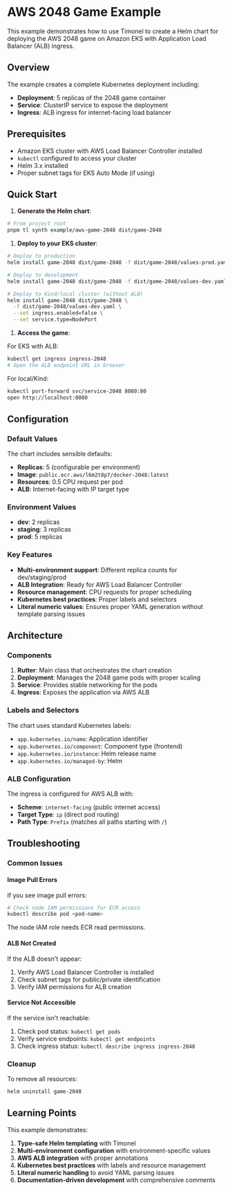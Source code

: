 # AWS 2048 Game Example

This example demonstrates how to use Timonel to create a Helm chart for deploying the AWS 2048
game on Amazon EKS with Application Load Balancer (ALB) ingress.

## Overview

The example creates a complete Kubernetes deployment including:

- **Deployment**: 5 replicas of the 2048 game container
- **Service**: ClusterIP service to expose the deployment
- **Ingress**: ALB ingress for internet-facing load balancer

## Prerequisites

- Amazon EKS cluster with AWS Load Balancer Controller installed
- `kubectl` configured to access your cluster
- Helm 3.x installed
- Proper subnet tags for EKS Auto Mode (if using)

## Quick Start

1. **Generate the Helm chart**:

```bash
# From project root
pnpm tl synth example/aws-game-2048 dist/game-2048
```

1. **Deploy to your EKS cluster**:

```bash
# Deploy to production
helm install game-2048 dist/game-2048 -f dist/game-2048/values-prod.yaml

# Deploy to development
helm install game-2048 dist/game-2048 -f dist/game-2048/values-dev.yaml

# Deploy to Kind/local cluster (without ALB)
helm install game-2048 dist/game-2048 \
  -f dist/game-2048/values-dev.yaml \
  --set ingress.enabled=false \
  --set service.type=NodePort
```

1. **Access the game**:

For EKS with ALB:

```bash
kubectl get ingress ingress-2048
# Open the ALB endpoint URL in browser
```

For local/Kind:

```bash
kubectl port-forward svc/service-2048 8080:80
open http://localhost:8080
```

## Configuration

### Default Values

The chart includes sensible defaults:

- **Replicas**: 5 (configurable per environment)
- **Image**: `public.ecr.aws/l6m2t8p7/docker-2048:latest`
- **Resources**: 0.5 CPU request per pod
- **ALB**: Internet-facing with IP target type

### Environment Values

- **dev**: 2 replicas
- **staging**: 3 replicas
- **prod**: 5 replicas

### Key Features

- **Multi-environment support**: Different replica counts for dev/staging/prod
- **ALB Integration**: Ready for AWS Load Balancer Controller
- **Resource management**: CPU requests for proper scheduling
- **Kubernetes best practices**: Proper labels and selectors
- **Literal numeric values**: Ensures proper YAML generation without template parsing issues

## Architecture

### Components

1. **Rutter**: Main class that orchestrates the chart creation
2. **Deployment**: Manages the 2048 game pods with proper scaling
3. **Service**: Provides stable networking for the pods
4. **Ingress**: Exposes the application via AWS ALB

### Labels and Selectors

The chart uses standard Kubernetes labels:

- `app.kubernetes.io/name`: Application identifier
- `app.kubernetes.io/component`: Component type (frontend)
- `app.kubernetes.io/instance`: Helm release name
- `app.kubernetes.io/managed-by`: Helm

### ALB Configuration

The ingress is configured for AWS ALB with:

- **Scheme**: `internet-facing` (public internet access)
- **Target Type**: `ip` (direct pod routing)
- **Path Type**: `Prefix` (matches all paths starting with `/`)

## Troubleshooting

### Common Issues

#### Image Pull Errors

If you see image pull errors:

```bash
# Check node IAM permissions for ECR access
kubectl describe pod <pod-name>
```

The node IAM role needs ECR read permissions.

#### ALB Not Created

If the ALB doesn't appear:

1. Verify AWS Load Balancer Controller is installed
2. Check subnet tags for public/private identification
3. Verify IAM permissions for ALB creation

#### Service Not Accessible

If the service isn't reachable:

1. Check pod status: `kubectl get pods`
2. Verify service endpoints: `kubectl get endpoints`
3. Check ingress status: `kubectl describe ingress ingress-2048`

### Cleanup

To remove all resources:

```bash
helm uninstall game-2048
```

## Learning Points

This example demonstrates:

1. **Type-safe Helm templating** with Timonel
2. **Multi-environment configuration** with environment-specific values
3. **AWS ALB integration** with proper annotations
4. **Kubernetes best practices** with labels and resource management
5. **Literal numeric handling** to avoid YAML parsing issues
6. **Documentation-driven development** with comprehensive comments
